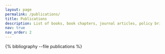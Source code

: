 ```yaml
---
layout: page
permalink: /publications/
title: Publications
description: List of books, book chapters, journal articles, policy briefs, white papers, and thesis.
nav: true
nav_order: 2
---
```


<!-- _pages/publications.md -->
<div class="publications">

{% bibliography --file publications %}

</div>
